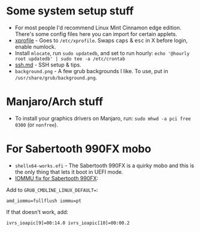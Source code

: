 # Some system setup stuff

* For most people I'd recommend Linux Mint Cinnamon edge edition. There's some config files here you can import for certain applets.
* [xprofile](xprofile) - Goes to `/etc/xprofile`. Swaps <kbd>caps</kbd> & <kbd>esc</kbd> in X before login, enable numlock.
* Install `mlocate`, run `sudo updatedb`, and set to run hourly: `echo '@hourly root updatedb' | sudo tee -a /etc/crontab`
* [ssh.md](ssh.md) - SSH setup & tips.
* `background.png` - A few grub backgrounds I like. To use, put in `/usr/share/grub/background.png`.

# Manjaro/Arch stuff
* To install your graphics drivers on Manjaro, run: `sudo mhwd -a pci free 0300` (or `nonfree`).

# For Sabertooth 990FX mobo
* `shellx64-works.efi` - The Sabertooth 990FX is a quirky mobo and this is the only thing that lets it boot in UEFI mode.
* [IOMMU fix for Sabertooth 990FX](https://ubuntuforums.org/showthread.php?t=2254677):

Add to `GRUB_CMDLINE_LINUX_DEFAULT=`:

    amd_iommu=fullflush iommu=pt

If that doesn't work, add:

    ivrs_ioapic[9]=00:14.0 ivrs_ioapic[10]=00:00.2

